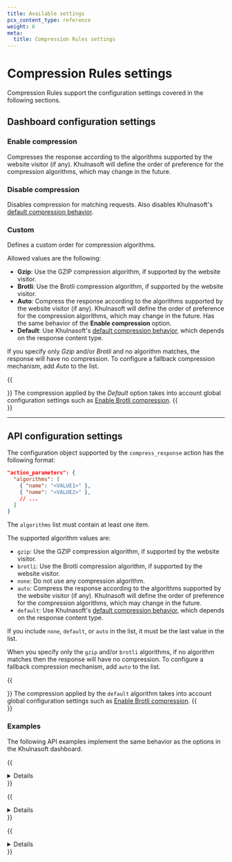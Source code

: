 ```yaml
---
title: Available settings
pcx_content_type: reference
weight: 6
meta:
  title: Compression Rules settings
---
```


# Compression Rules settings

Compression Rules support the configuration settings covered in the following sections.

## Dashboard configuration settings

### Enable compression

Compresses the response according to the algorithms supported by the website visitor (if any). Khulnasoft will define the order of preference for the compression algorithms, which may change in the future.

### Disable compression

Disables compression for matching requests. Also disables Khulnasoft's [default compression behavior](/speed/optimization/content/brotli/).

### Custom

Defines a custom order for compression algorithms.

Allowed values are the following:

- **Gzip**: Use the GZIP compression algorithm, if supported by the website visitor.
- **Brotli**: Use the Brotli compression algorithm, if supported by the website visitor.
- **Auto**: Compress the response according to the algorithms supported by the website visitor (if any). Khulnasoft will define the order of preference for the compression algorithms, which may change in the future. Has the same behavior of the **Enable compression** option.
- **Default**: Use Khulnasoft's [default compression behavior](/speed/optimization/content/brotli/), which depends on the response content type.

If you specify only _Gzip_ and/or _Brotli_ and no algorithm matches, the response will have no compression. To configure a fallback compression mechanism, add _Auto_ to the list.

{{<Aside type="note">}}
The compression applied by the _Default_ option takes into account global configuration settings such as [Enable Brotli compression](/speed/optimization/content/brotli/).
{{</Aside>}}

---

## API configuration settings

The configuration object supported by the `compress_response` action has the following format:

```json
"action_parameters": {
  "algorithms": [
    { "name": "<VALUE1>" },
    { "name": "<VALUE2>" },
    // ...
  ]
}
```

The `algorithms` list must contain at least one item.

The supported algorithm values are:

- `gzip`: Use the GZIP compression algorithm, if supported by the website visitor.
- `brotli`: Use the Brotli compression algorithm, if supported by the website visitor.
- `none`: Do not use any compression algorithm.
- `auto`: Compress the response according to the algorithms supported by the website visitor (if any). Khulnasoft will define the order of preference for the compression algorithms, which may change in the future.
- `default`: Use Khulnasoft's [default compression behavior](/speed/optimization/content/brotli/), which depends on the response content type.

If you include `none`, `default`, or `auto` in the list, it must be the last value in the list.

When you specify only the `gzip` and/or `brotli` algorithms, if no algorithm matches then the response will have no compression. To configure a fallback compression mechanism, add `auto` to the list.

{{<Aside type="note">}}
The compression applied by the `default` algorithm takes into account global configuration settings such as [Enable Brotli compression](/speed/optimization/content/brotli/).
{{</Aside>}}

### Examples

The following API examples implement the same behavior as the options in the Khulnasoft dashboard.

{{<details header="Enable compression">}}

To compress a response according to the algorithms supported by the visitor (if any), set the `algorithms` list to a single algorithm: `"auto"`.

```json
"action_parameters": {
  "algorithms": [
    { "name": "auto" }
  ]
}
```

The `auto` algorithm will always apply compression to the response as long as the website visitor supports compression. Khulnasoft will define the order of preference for the compression algorithms, which may change in the future.

{{</details>}}

{{<details header="Disable compression">}}

To disable compression for matching requests, set the `algorithms` list to a single algorithm: `"none"`.

```json
"action_parameters": {
  "algorithms": [
    { "name": "none" }
  ]
}
```

{{</details>}}

{{<details header="Define a custom order for compression algorithms">}}

This example sets the preferred compression algorithm to Brotli, using GZIP as a fallback. If the visitor does not support any of these algorithms, try to compress the response according to the algorithms supported by the website visitor (if any).

```json
"action_parameters": {
  "algorithms": [
    { "name": "brotli" },
    { "name": "gzip" },
    { "name": "auto" }
  ]
}
```

{{</details>}}
